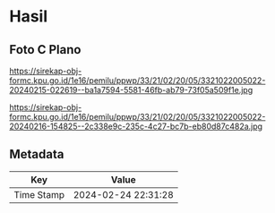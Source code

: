 # Hasil

## Foto C Plano

https://sirekap-obj-formc.kpu.go.id/1e16/pemilu/ppwp/33/21/02/20/05/3321022005022-20240215-022619--ba1a7594-5581-46fb-ab79-73f05a509f1e.jpg

https://sirekap-obj-formc.kpu.go.id/1e16/pemilu/ppwp/33/21/02/20/05/3321022005022-20240216-154825--2c338e9c-235c-4c27-bc7b-eb80d87c482a.jpg


## Metadata

| Key        | Value               |
| ---------- | ------------------- |
| Time Stamp | 2024-02-24 22:31:28 |



